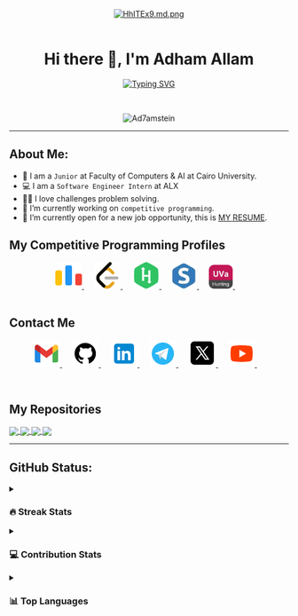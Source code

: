 <!-- Hello -->
<div align="center">
<a href="https://freeimage.host/i/HhITEx9"><img src="https://iili.io/HhITEx9.md.png" alt="HhITEx9.md.png" border="0"></a><br /><a target='_blank' href='https://freeimage.host/fr'></a><br />
</div>

<!-- My Name -->
<h1 align="center">Hi there 👋, I'm Adham Allam</h1>

<!-- Typing -->
<p  align="center" >
<a href="https://git.io/typing-svg"><img src="https://readme-typing-svg.demolab.com?font=Fira+Code&size=25&pause=1000&color=02F730&background=FFFFFF00&center=true&vCenter=true&random=false&width=435&lines=Computer+Science+Student;Software+Engineer+%40+ALX;Competitive+Programmer" alt="Typing SVG" /></a>
</p>
<br>

<!-- Ranks -->
<p align="center"> 
	<!--<a href = "https://commits.top/egypt.html" target="_blank">
		<img src="https://img.shields.io/badge/dynamic/json?label=Most%20Active%20GitHub%20User%20in%20Egypt&query=%24.rank&prefix=Rank%20&logo=github&style=for-the-badge&color=grey&labelColor=333&url=https://aktive.tk/rank/egypt/7oSkaaa" alt="Most Active Users" target="_blank" width=40%/> 
	</a>-->
	<img src="https://komarev.com/ghpvc/?username=Ad7amstein&label=Profile%20views&color=00e600&labelColor=000000&style=for-the-badge" alt="Ad7amstein" width=19.40%/>
	<!---
		<a href = "https://commits.top/egypt.html" target="_blank">
			<img src="https://enfsgag3ayy6w9q.m.pipedream.net/&style=plastic" alt="7oSkaaa" target="_blank" height=25px, width=250px/> 
		</a>
	-->
</p>
<!--![Profile views](https://gpvc.arturio.dev/Ad7amstein)  -->
<hr>

<!-- About Me -->

## About Me:

- 🏫 I am a `Junior` at Faculty of Computers & AI at Cairo University.
- 💻 I am a `Software Engineer Intern` at ALX
- 👨‍💻 I love challenges problem solving.
- 🔭 I’m currently working on `competitive programming`.
- 🤔 I’m currently open for a new job opportunity, this is <a href="https://drive.google.com/drive/folders/1lmUob2Y0L_1xPJgfzGrWjc8ZWCKlyXRB?usp=drive_link">MY RESUME<a>.
  <br>

<!-- Problem solving -->

## My Competitive Programming Profiles

<div align="center" width=100%>
	<a href="https://codeforces.com/profile/Adham.3llam" target="_blank">
		<img src="./images/codeforces.png" alt="Codeforces"/>
	</a>
	&emsp;
	<a href="https://leetcode.com/La-Pulga/" target="_blank">
		<img src="./images/leetcode.png" alt="LeetCode"/>
	</a>
	&emsp;
	<a href="https://www.hackerrank.com/adham32003200" target="_blank">
		<img src="./images/hackerrank.png" alt="hackerrank"/>
	</a>
	&emsp;
	<a href="https://www.spoj.com/users/ad7am_3llam/" target="_blank">
		<img src="./images/spoj.png" width="46" alt="spoj"/>
	</a>
	&emsp;
	<a href="https://uhunt.onlinejudge.org/id/1389257" target="_blank">
		<img src="./images/uva.png" width="43" alt="UVA"/>
	</a>
	&emsp;
</div>

<br>

<!-- Contact Me -->

## Contact Me

<p align="center">
	<a href="mailto:adham32003200@gmail.com" target="_blank">
		<img src="./images/gmail.png" alt="Gmail"/>
	</a>
	&emsp;
	<a href="https://github.com/Ad7amstein" target="_blank">
		<img src="./images/github.png" alt="Github"/>
	</a>
	&emsp;
	<a href="https://www.linkedin.com/in/adham-allam/" target="_blank">
		<img src="./images/linkedin.png" alt="Linkedin"/>
	</a>
	&emsp;
	<a href="https://t.me/Adham_3llam" target="_blank">
		<img src="./images/telegram.png" alt="Telegram"/>
	</a>
	&emsp;
	<a href="https://twitter.com/Adham_3llam" target="_blank">
		<img src="./images/twitter.png" alt="Twitter"/>
	</a>
	&emsp;
	<a href="https://www.youtube.com/@kiloeducation360" target="_blank">
		<img src="./images/youtube.png" alt="Youtube"/>
	</a>
	&emsp;
</p>
<br>

## My Repositories

<!-- Repo1: alx-low_level_programming -->
<a href="https://github.com/Ad7amstein/alx-low_level_programming">
  <img align="center" src="https://github-readme-stats-sigma-five.vercel.app/api/pin/?username=Ad7amstein&repo=alx-low_level_programming&theme=chartreuse-dark" />
</a>

<!-- Repo2: Printf -->
<a href="https://github.com/Ad7amstein/printf">
  <img align="center" src="https://github-readme-stats-sigma-five.vercel.app/api/pin/?username=Ad7amstein&repo=printf&theme=chartreuse-dark" />
</a>

<!-- Repo3: Board-Game-System -->
<a href="https://github.com/Ad7amstein/Board-Game-System">
  <img align="center" src="https://github-readme-stats-sigma-five.vercel.app/api/pin/?username=Ad7amstein&repo=Board-Game-System&theme=chartreuse-dark" />
</a>

<!-- Repo4: Sorting Algorithms -->
<a href="https://github.com/Ad7amstein/sorting_algorithms">
  <img align="center" src="https://github-readme-stats-sigma-five.vercel.app/api/pin/?username=Ad7amstein&repo=sorting_algorithms&theme=chartreuse-dark" />
</a>

<hr>

## GitHub Status:

<!-- Streak Status-->
<details><summary><h3> 🔥 Streak Stats</h3></summary>

----

<p align="center"><img src="https://github-readme-streak-stats.herokuapp.com/?user=Ad7amstein&theme=tokyonight_duo" alt="Ad7amstein" /></p>

</details>
<!-- Contributions -->
<details><summary><h3>💻 Contribution Stats</h3></summary>

---

<p align="center">
	<img alt="Ad7amstein's Github Stats" src="https://github-readme-stats.vercel.app/api?username=Ad7amstein&show_icons=true&count_private=true&locale=en&theme=dark&layout=compact" height="230px"/>
<br/>
</p>
</details>

<!-- Top Languages -->
<details><summary><h3>📊 Top Languages</h3></summary>

---

<p align="center">
	  <img src="https://github-readme-stats.vercel.app/api/top-langs/?username=Ad7amstein&layout=pie&theme=dark" alt="Top Languages">
</p>
<br/>
</details>
